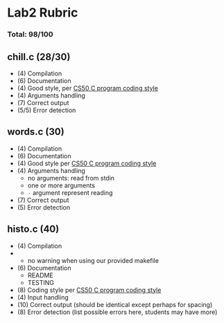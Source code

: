 # Lab2 Rubric

### Total: 98/100

## chill.c (28/30)

* (4) Compilation
* (6) Documentation
* (4) Good style, per [CS50 C program coding style](http://www.cs.dartmouth.edu/~cs50/Resources/CodingStyle.html)
* (4) Arguments handling
* (7) Correct output
* (5/5) Error detection

## words.c (30)

* (4) Compilation
* (6) Documentation
* (4) Good style per [CS50 C program coding style](http://www.cs.dartmouth.edu/~cs50/Resources/CodingStyle.html)
* (4) Arguments handling
	* no arguments: read from stdin
   * one or more arguments
   * `-` argument represent reading 
* (7) Correct output
* (5) Error detection

## histo.c (40)

* (4) Compilation
* 	 * no warning when using our provided makefile
* (6) Documentation
	* README
   * TESTING
* (8) Coding style per [CS50 C program coding style](http://www.cs.dartmouth.edu/~cs50/Resources/CodingStyle.html)
* (4) Input handling 
* (10) Correct output (should be identical except perhaps for spacing)
* (8) Error detection (list possible errors here, students may have more)


